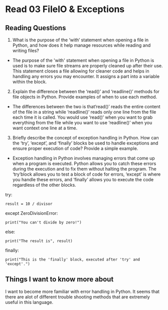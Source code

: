 # Read 03 FilelO & Exceptions

## Reading Questions
1. What is the purpose of the ‘with’ statement when opening a file in Python, and how does it help manage resources while reading and writing files?
* The purpose of the 'with' statement when opening a file in Python is used is to make sure file streams are properly cleaned up after their use. This statement closes a file allowing for cleaner code and helps in handling any errors you may encounter. It assigns a part into a variable within the block. 

2. Explain the difference between the ‘read()’ and ‘readline()’ methods for file objects in Python. Provide examples of when to use each method.
* The differences between the two is that‘read()’ reads the entire content of the file in a string while ‘readline()’ reads only one line from the file each time it is called. You would use ‘read()’ when you want to grab everything from the file while you want to use ‘readline()’ when you want context one line at a time. 

3. Briefly describe the concept of exception handling in Python. How can the ‘try’, ‘except’, and ‘finally’ blocks be used to handle exceptions and ensure proper execution of code? Provide a simple example.
* Exception handling in Python involves managing errors that come up when a program is executed. Python allows you to catch these errors during the execution and to fix them without halting the program. The ‘try’block allows you to test a block of code for errors, ‘except’ is where you handle these errors, and ‘finally’ allows you to execute the code regardless of the other blocks. 

try:

    result = 10 / divisor
except ZeroDivisionError:

    print("You can't divide by zero!")
else:

    print("The result is", result)
finally:

    print("This is the 'finally' block, executed after 'try' and 'except'.")


## Things I want to know more about
I want to become more familiar with error handling in Python. It seems that there are alot of different trouble shooting methods that are extremely useful in this language. 